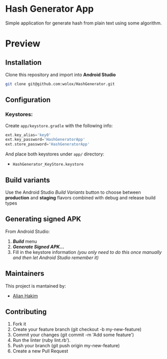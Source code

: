 # Hash Generator App

Simple application for generate hash from plain text using some algorithm.

# Preview

## Installation
Clone this repository and import into **Android Studio**
```bash
git clone git@github.com:wolox/HashGenerator.git
```

## Configuration
### Keystores:
Create `app/keystore.gradle` with the following info:
```gradle
ext.key_alias='key0'
ext.key_password='HashGeneratorApp'
ext.store_password='HashGeneratorApp'
```
And place both keystores under `app/` directory:
- `HashGenerator_KeyStore.keystore`

## Build variants
Use the Android Studio *Build Variants* button to choose between **production** and **staging** flavors combined with debug and release build types

## Generating signed APK
From Android Studio:
1. ***Build*** menu
2. ***Generate Signed APK...***
3. Fill in the keystore information *(you only need to do this once manually and then let Android Studio remember it)*

## Maintainers
This project is mantained by:
* [Alian Hakim](http://github.com/alianhakim)


## Contributing

1. Fork it
2. Create your feature branch (git checkout -b my-new-feature)
3. Commit your changes (git commit -m 'Add some feature')
4. Run the linter (ruby lint.rb').
5. Push your branch (git push origin my-new-feature)
6. Create a new Pull Request

